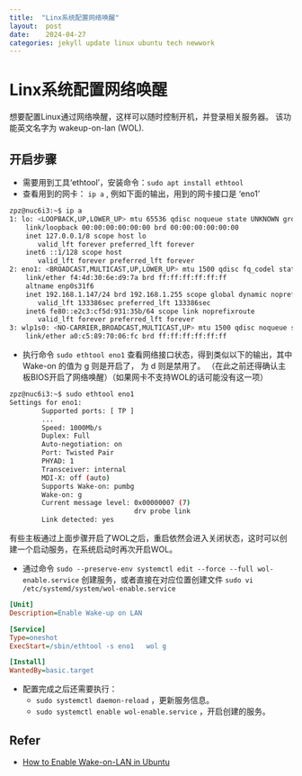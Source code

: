 ```yaml
---
title:  "Linx系统配置网络唤醒"
layout:  post
date:    2024-04-27
categories: jekyll update linux ubuntu tech newwork
---
```



# Linx系统配置网络唤醒

想要配置Linux通过网络唤醒，这样可以随时控制开机，并登录相关服务器。
该功能英文名字为 wakeup-on-lan (WOL).

## 开启步骤

- 需要用到工具‘ethtool’，安装命令：`sudo apt install ethtool`
- 查看用到的网卡： `ip a` , 例如下面的输出，用到的网卡接口是 ‘eno1’
```sh
zpz@nuc6i3:~$ ip a
1: lo: <LOOPBACK,UP,LOWER_UP> mtu 65536 qdisc noqueue state UNKNOWN group default qlen 1000
    link/loopback 00:00:00:00:00:00 brd 00:00:00:00:00:00
    inet 127.0.0.1/8 scope host lo
       valid_lft forever preferred_lft forever
    inet6 ::1/128 scope host
       valid_lft forever preferred_lft forever
2: eno1: <BROADCAST,MULTICAST,UP,LOWER_UP> mtu 1500 qdisc fq_codel state UP group default qlen 1000
    link/ether f4:4d:30:6e:d9:7a brd ff:ff:ff:ff:ff:ff
    altname enp0s31f6
    inet 192.168.1.147/24 brd 192.168.1.255 scope global dynamic noprefixroute eno1
       valid_lft 133386sec preferred_lft 133386sec
    inet6 fe80::e2c3:cf5d:931:35b/64 scope link noprefixroute
       valid_lft forever preferred_lft forever
3: wlp1s0: <NO-CARRIER,BROADCAST,MULTICAST,UP> mtu 1500 qdisc noqueue state DOWN group default qlen 1000
    link/ether a0:c5:89:70:06:fc brd ff:ff:ff:ff:ff:ff
```

- 执行命令 `sudo ethtool eno1` 查看网络接口状态，得到类似以下的输出，其中 Wake-on 的值为 g 则是开启了， 为 d 则是禁用了。
    （在此之前还得确认主板BIOS开启了网络唤醒）（如果网卡不支持WOL的话可能没有这一项）
```sh
zpz@nuc6i3:~$ sudo ethtool eno1
Settings for eno1:
        Supported ports: [ TP ]
        ...
        Speed: 1000Mb/s
        Duplex: Full
        Auto-negotiation: on
        Port: Twisted Pair
        PHYAD: 1
        Transceiver: internal
        MDI-X: off (auto)
        Supports Wake-on: pumbg
        Wake-on: g
        Current message level: 0x00000007 (7)
                               drv probe link
        Link detected: yes
```

有些主板通过上面步骤开启了WOL之后，重启依然会进入关闭状态，这时可以创建一个启动服务，在系统启动时再次开启WOL。

- 通过命令 `sudo --preserve-env systemctl edit --force --full wol-enable.service` 创建服务，或者直接在对应位置创建文件 `sudo vi /etc/systemd/system/wol-enable.service`

```ini
[Unit]
Description=Enable Wake-up on LAN

[Service]
Type=oneshot
ExecStart=/sbin/ethtool -s eno1   wol g

[Install]
WantedBy=basic.target
```

- 配置完成之后还需要执行：
   - `sudo systemctl daemon-reload` ，更新服务信息。
   - `sudo systemctl enable wol-enable.service` ，开启创建的服务。

## Refer

- [How to Enable Wake-on-LAN in Ubuntu](https://www.golinuxcloud.com/wake-on-lan-ubuntu/#Auto_Wake-On-Lan_Activation_at_Startup)
